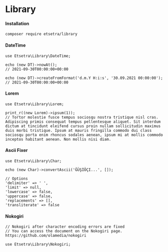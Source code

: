 # Library

#### Installation
    composer require etsetra/library

#### DateTime
    use Etsetra\Library\DateTime;
    
    echo (new DT)->nowAt();
    // 2021-09-30T00:00:00+00:00
    
    echo (new DT)->createFromFormat('d.m.Y H:i:s', '30.09.2021 00:00:00');
    // 2021-09-30T00:00:00+00:00

#### Lorem
    use Etsetra\Library\Lorem;
    
    print_r((new Lorem)->ipsum(1));
    // Tortor molestie fusce tempus sociosqu nostra tristique nisl cras. Adipiscing primis consequat tempus pellentesque aliquet. Sit interdum dictum at tincidunt eleifend cursus proin nullam sollicitudin maximus duis morbi tristique. Ipsum at mauris fringilla commodo dui class sociosqu porta enim rhoncus sodales aenean, ipsum mi at mollis commodo inceptos habitant aenean. Non mollis nisi diam.

#### Ascii Fixer
    use Etsetra\Library\Char;

    echo (new Char)->convertAscii('ĞÜŞİÖÇI...', []);

    // Options
    'delimiter' => ' ',
    'limit' => null,
    'lowercase' => false,
    'uppercase' => false,
    'replacements' => [],
    'transliterate' => false

#### Nokogiri
    // Nokogiri after character encoding errors are fixed
    // You can access the document on the Nokogiri page. https://github.com/olamedia/nokogiri

    use Etsetra\Library\Nokogiri;
